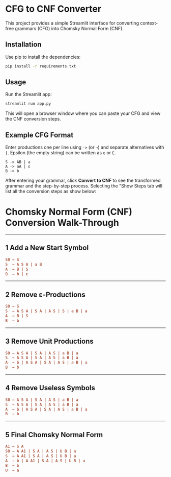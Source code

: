 # CFG to CNF Converter

This project provides a simple Streamlit interface for converting context-free grammars (CFG) into Chomsky Normal Form (CNF).

## Installation

Use pip to install the dependencies:

```bash
pip install -r requirements.txt
```

## Usage

Run the Streamlit app:

```bash
streamlit run app.py
```

This will open a browser window where you can paste your CFG and view the CNF conversion steps.

## Example CFG Format

Enter productions one per line using `->` (or `→`) and separate alternatives with `|`.
Epsilon (the empty string) can be written as `ε` or `E`.

```
S -> AB | a
A -> aA | ε
B -> b
```

After entering your grammar, click **Convert to CNF** to see the transformed grammar and the step-by-step process.
Selecting the "Show Steps tab will list all the conversion steps as show below:

# Chomsky Normal Form (CNF) Conversion Walk-Through  

---

## 1  Add a New Start Symbol
```cfg
S0 → S
S  → A S A | a B
A  → B | S
B  → b | ε
```

---

## 2  Remove ε-Productions
```cfg
S0 → S
S  → A S A | S A | A S | S | a B | a
A  → B | S
B  → b
```

---

## 3  Remove Unit Productions
```cfg
S0 → A S A | S A | A S | a B | a
S  → A S A | S A | A S | a B | a
A  → b | A S A | S A | A S | a B | a
B  → b
```

---

## 4  Remove Useless Symbols
```cfg
S0 → A S A | S A | A S | a B | a
S  → A S A | S A | A S | a B | a
A  → b | A S A | S A | A S | a B | a
B  → b
```

---

## 5  Final Chomsky Normal Form
```cfg
A1 → S A
S0 → A A1 | S A | A S | U B | a
S  → A A1 | S A | A S | U B | a
A  → b | A A1 | S A | A S | U B | a
B  → b
U  → a
```


